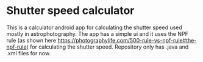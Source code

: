 # Shutter speed calculator

This is a calculator android app for calculating the shutter speed used mostly in astrophotography. The app has a simple ui and it uses the NPF rule (as shown here https://photographylife.com/500-rule-vs-npf-rule#the-npf-rule) for calculating the shutter speed.
Repository only has .java and .xml files for now.
